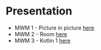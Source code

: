 # Presentation

* MWM 1 - Picture in picture [here](https://gitpitch.com/Mercandj/presentation?p=mwm-1-picture-in-picture)
* MWM 2 - Room [here](https://gitpitch.com/Mercandj/presentation?p=mwm-2-room)
* MWM 3 - Kotlin 1 [here](https://gitpitch.com/Mercandj/presentation?p=mwm-3-kotlin-1/presentation)